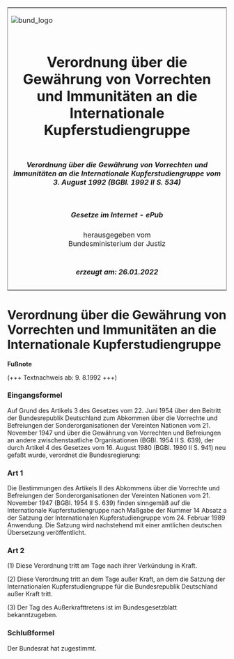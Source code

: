 <span id="DECKBLATT.html"></span>

<table border="0" frame="border" width="100%">

<tr valign="top">

<td align="left">

![bund\_logo](BfJ_2021_Web_de_de.gif)

</td>

<td align="right">

 

</td>

</tr>

<tr align="center" valign="middle">

<td colspan="2">

# Verordnung über die Gewährung von Vorrechten und Immunitäten an die Internationale Kupferstudiengruppe

</td>

</tr>

<tr align="center" valign="middle">

<td colspan="2">

##### Verordnung über die Gewährung von Vorrechten und Immunitäten an die Internationale Kupferstudiengruppe vom 3. August 1992 (BGBl. 1992 II S. 534)

</td>

</tr>

<tr align="center" valign="middle">

<td colspan="2">

  
  

##### Gesetze im Internet - ePub  
  
herausgegeben vom  
Bundesministerium der Justiz

</td>

</tr>

<tr align="center" valign="bottom">

<td colspan="2">

  
  

##### erzeugt am: 26.01.2022

</td>

</tr>

</table>

<span id="BJNR205340992.html"></span>

# Verordnung über die Gewährung von Vorrechten und Immunitäten an die Internationale Kupferstudiengruppe

<div>

  
**Fußnote**

<div class="jnhtml">

<div>

<div class="jurAbsatz">

(+++ Textnachweis ab: 9. 8.1992 +++)

</div>

</div>

</div>

</div>

<span id="BJNR205340992BJNE000100333.html"></span>

### Eingangsformel  

<div>

<div class="jnhtml">

<div>

<div class="jurAbsatz">

Auf Grund des Artikels 3 des Gesetzes vom 22. Juni 1954 über den
Beitritt der Bundesrepublik Deutschland zum Abkommen über die Vorrechte
und Befreiungen der Sonderorganisationen der Vereinten Nationen vom 21.
November 1947 und über die Gewährung von Vorrechten und Befreiungen an
andere zwischenstaatliche Organisationen (BGBl. 1954 II S. 639), der
durch Artikel 4 des Gesetzes vom 16. August 1980 (BGBl. 1980 II S. 941)
neu gefaßt wurde, verordnet die Bundesregierung:

</div>

</div>

</div>

</div>

<span id="BJNR205340992BJNE000200333.html"></span>

### Art 1  

<div>

<div class="jnhtml">

<div>

<div class="jurAbsatz">

Die Bestimmungen des Artikels II des Abkommens über die Vorrechte und
Befreiungen der Sonderorganisationen der Vereinten Nationen vom 21.
November 1947 (BGBl. 1954 II S. 639) finden sinngemäß auf die
Internationale Kupferstudiengruppe nach Maßgabe der Nummer 14 Absatz a
der Satzung der Internationalen Kupferstudiengruppe vom 24. Februar 1989
Anwendung. Die Satzung wird nachstehend mit einer amtlichen deutschen
Übersetzung veröffentlicht.

</div>

</div>

</div>

</div>

<span id="BJNR205340992BJNE000300333.html"></span>

### Art 2  

<div>

<div class="jnhtml">

<div>

<div class="jurAbsatz">

(1) Diese Verordnung tritt am Tage nach ihrer Verkündung in Kraft.

</div>

<div class="jurAbsatz">

(2) Diese Verordnung tritt an dem Tage außer Kraft, an dem die Satzung
der Internationalen Kupferstudiengruppe für die Bundesrepublik
Deutschland außer Kraft tritt.

</div>

<div class="jurAbsatz">

(3) Der Tag des Außerkrafttretens ist im Bundesgesetzblatt
bekanntzugeben.

</div>

</div>

</div>

</div>

<span id="BJNR205340992BJNE000400333.html"></span>

### Schlußformel  

<div>

<div class="jnhtml">

<div>

<div class="jurAbsatz">

Der Bundesrat hat zugestimmt.

</div>

</div>

</div>

</div>
